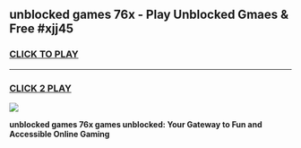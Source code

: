 
## unblocked games 76x - Play Unblocked Gmaes & Free #xjj45
<h3>
<a href="https://news.freeplayer.one?title=unblocked_games_76x&ref=03M">CLICK TO PLAY</a></h3>
<hr>

<h3>
<a href="https://news.freeplayer.one?title=unblocked_games_76x&ref=03M">CLICK 2 PLAY</a>
  
</h3>

<a href="https://news.freeplayer.one?title=unblocked_games_76x&ref=03M"><img src="https://clearcache.store/games.png"></a>


**unblocked games 76x games unblocked: Your Gateway to Fun and Accessible Online Gaming**
